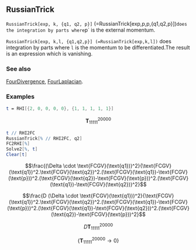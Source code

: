 ## RussianTrick

`RussianTrick[exp, k, {q1, q2, p}]` (=RussianTrick[exp,p,p,{q1,q2,p}])` does the integration by parts where `p` is the external momentum.

`RussianTrick[exp, k,l, {q1,q2,p}] (=RussianTrick[exp,k,l])` does integration by parts where `l` is the momentum to be differentiated.The result is an expression which is vanishing.

### See also

[FourDivergence](FourDivergence), [FourLaplacian](FourLaplacian).

### Examples

```mathematica
t = RHI[{2, 0, 0, 0, 0}, {1, 1, 1, 1, 1}]
```

$$\pmb{T}_{11111}^{20000}$$

```mathematica
t // RHI2FC
RussianTrick[% // RHI2FC, q2]
FC2RHI[%]
Solve2[%, t]
Clear[t]
```

$$\frac{(\Delta \cdot \text{FCGV}(\text{q1}))^2}{\text{FCGV}(\text{q1})^2.\text{FCGV}(\text{q2})^2.(\text{FCGV}(\text{q1})-\text{FCGV}(\text{p}))^2.(\text{FCGV}(\text{q2})-\text{FCGV}(\text{p}))^2.(\text{FCGV}(\text{q1})-\text{FCGV}(\text{q2}))^2}$$

$$\frac{D (\Delta \cdot \text{FCGV}(\text{q1}))^2}{\text{FCGV}(\text{q1})^2.\text{FCGV}(\text{q2})^2.(\text{FCGV}(\text{q1})-\text{FCGV}(\text{p}))^2.(\text{FCGV}(\text{q1})-\text{FCGV}(\text{q2}))^2.(\text{FCGV}(\text{q2})-\text{FCGV}(\text{p}))^2}$$

$$D \pmb{T}_{11111}^{20000}$$

$$\left\{\pmb{T}_{11111}^{20000}\to 0\right\}$$